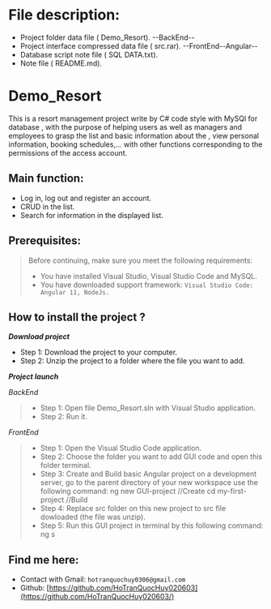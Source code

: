 # File description: 
- Project folder data file ( Demo_Resort). --BackEnd--
- Project interface compressed data file ( src.rar). --FrontEnd--Angular--
- Database script note file ( SQL DATA.txt).
- Note file ( README.md).
# Demo_Resort
This is a resort management project write by C# code style with MySQl for database , with the purpose of helping users as well as managers and employees to grasp the list and basic information about the , view personal information, booking schedules,... with other functions corresponding to the permissions of the access account.
## Main function:
- Log in, log out and register an account.
- CRUD in the list.
- Search for information in the displayed list.
## Prerequisites:
> Before continuing, make sure you meet the following requirements:
> * You have installed Visual Studio, Visual Studio Code and MySQL.
> * You have downloaded support framework: `Visual Studio Code: Angular 11, NodeJs.`
## How to install the project ?
***Download project***
- Step 1: Download the project to your computer.
- Step 2: Unzip the project to a folder where the file you want to add.
  
***Project launch***

 *BackEnd*
> * Step 1: Open file Demo_Resort.sln with Visual Studio application.
> * Step 2: Run it.

 *FrontEnd*
> * Step 1: Open the Visual Studio Code application.
> * Step 2: Choose the folder you want to add GUI code and open this folder terminal.
> * Step 3: Create and Build basic Angular project on a development server, go to the parent directory of your new workspace use the following command:
>           ng new GUI-project //Create
>           cd my-first-project //Build
> * Step 4: Replace src folder on this new project to src file dowloaded (the file was unzip).
> * Step 5: Run this GUI project in terminal by this following command:    ng s
## Find me here:
- Contact with Gmail: `hotranquochuy0306@gmail.com`
- Github: [https://github.com/HoTranQuocHuy020603](https://github.com/HoTranQuocHuy020603/)

